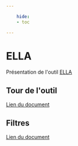 ```yaml
---

    hide: 
    - toc

---
```


# ELLA

Présentation de l'outil [ELLA](https://allel.es/)

## Tour de l'outil

<object data='/ressources/similar_tools/ELLA.pdf' width="100%" height="600px"></object>
[Lien du document](./ELLA.pdf)

## Filtres

<object data='/ressources/similar_tools/Filtres_ELLA.pdf' width="100%" height="600px"></object>
[Lien du document](./Filtres_ELLA.pdf)
